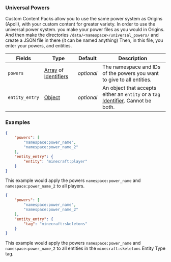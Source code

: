 ### Universal Powers

Custom Content Packs allow you to use the same power system as Origins (Apoli), with your custom content for greater variety. In order to use the universal power system. you make your power files as you would in Origins. And then make the directories `/data/<namespace>/universal_powers/` and create a JSON file in there (it can be named anything)
Then, in this file, you enter your powers, and entities.

Fields  | Type | Default | Description
--------|------|---------|-------------
`powers` | [Array](data_types/array.md) of [Identifiers](data_types/identifier.md) | _optional_ | The namespace and IDs of the powers you want to give to all entities.
`entity_entry` | [Object](data_types/object.md) | _optional_ | An object that accepts either an `entity` or a `tag` [Identifier](data_types/identifier.md). Cannot be both.

### Examples
```json
{
	"powers": [
		"namespace:power_name",
		"namespace:power_name_2"
	],
	"entity_entry": {
		"entity": "minecraft:player"
	}
}
```
This example would apply the powers `namespace:power_name` and `namespace:power_name_2` to all players.

```json
{
	"powers": [
		"namespace:power_name",
		"namespace:power_name_2"
	],
	"entity_entry": {
		"tag": "minecraft:skeletons"
	}
}
```
This example would apply the powers `namespace:power_name` and `namespace:power_name_2` to all entities in the `minecraft:skeletons` Entity Type tag.
